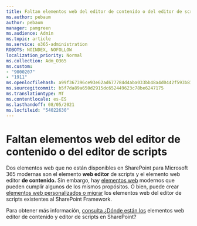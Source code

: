 ```yaml
---
title: Faltan elementos web del editor de contenido o del editor de scripts
ms.author: pebaum
author: pebaum
manager: pamgreen
ms.audience: Admin
ms.topic: article
ms.service: o365-administration
ROBOTS: NOINDEX, NOFOLLOW
localization_priority: Normal
ms.collection: Adm_O365
ms.custom:
- "9000207"
- "1911"
ms.openlocfilehash: a99f367396ce93e62ad677784d4aba033bb48a4d0442f593b81dfaa607739403
ms.sourcegitcommit: b5f7da89a650d2915dc652449623c78be6247175
ms.translationtype: MT
ms.contentlocale: es-ES
ms.lasthandoff: 08/05/2021
ms.locfileid: "54022630"
---
```

# <a name="content-editor-or-script-editor-web-parts-are-missing"></a>Faltan elementos web del editor de contenido o del editor de scripts

Dos elementos web que no están disponibles en SharePoint para Microsoft 365 modernas son el elemento **web editor** de scripts y el elemento web editor **de contenido.** Sin embargo, hay [elementos web](https://support.microsoft.com/office/ed6cc9ce-8b2a-480c-a655-1b9d7615cdbd#bkmk_outofbox) modernos que pueden cumplir algunos de los mismos propósitos. O bien, puede crear [elementos web personalizados o migrar](https://support.microsoft.com/office/ed6cc9ce-8b2a-480c-a655-1b9d7615cdbd#bkmk_custom) los elementos web del editor de scripts existentes al SharePoint Framework.  

Para obtener más información, [consulta ¿Dónde están los](https://support.microsoft.com/office/ed6cc9ce-8b2a-480c-a655-1b9d7615cdbd) elementos web editor de contenido y editor de scripts en SharePoint?
